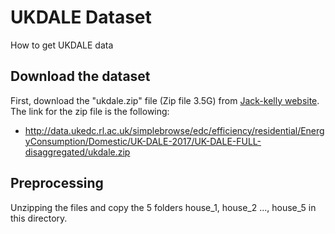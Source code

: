 # UKDALE Dataset

How to get UKDALE data

## Download the dataset

First, download the "ukdale.zip" file (Zip file 3.5G) from [Jack-kelly website](https://jack-kelly.com/data/). The link for the zip file is the following:

- http://data.ukedc.rl.ac.uk/simplebrowse/edc/efficiency/residential/EnergyConsumption/Domestic/UK-DALE-2017/UK-DALE-FULL-disaggregated/ukdale.zip

## Preprocessing

Unzipping the files and copy the 5 folders house_1, house_2 ..., house_5 in this directory.
